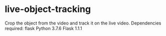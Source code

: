# live-object-tracking

Crop the object from the video and track it on the live video.
Dependencies required:
flask 
Python 3.7.6
Flask 1.1.1
